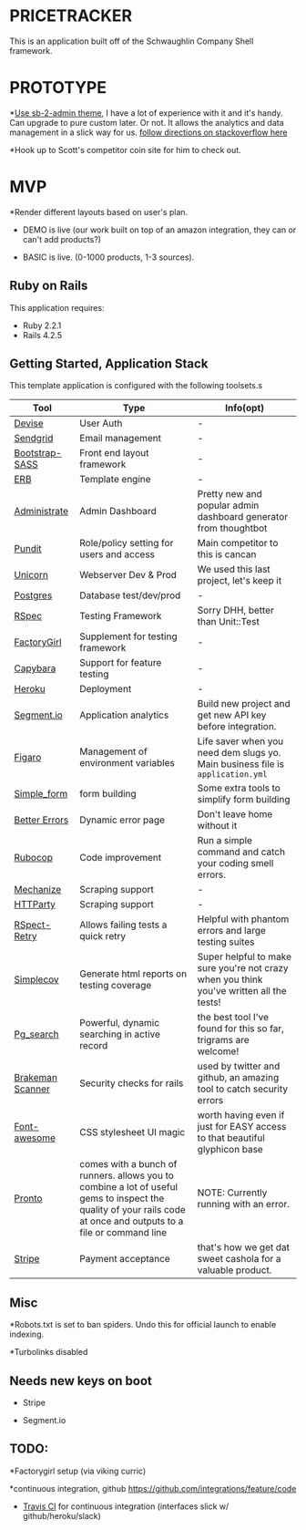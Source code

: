 PRICETRACKER
================



This is an application built off of the Schwaughlin Company Shell framework.


PROTOTYPE
=================

*[Use sb-2-admin theme](http://startbootstrap.com/template-overviews/sb-admin-2/), I have a lot of experience with it and it's handy. Can upgrade to pure custom later. Or not. It allows the analytics and data management in a slick way for us.
[follow directions on stackoverflow here](http://stackoverflow.com/questions/30387593/how-to-add-sb-admin-v2-in-ruby-on-rails-app)

*Hook up to Scott's competitor coin site for him to check out.


MVP
===================
*Render different layouts based on user's plan.

* DEMO is live (our work built on top of an amazon integration, they can or can't add products?)

* BASIC is live. (0-1000 products, 1-3 sources).








Ruby on Rails
-------------

This application requires:

- Ruby 2.2.1
- Rails 4.2.5


Getting Started, Application Stack
----------------------------------

This template application is configured with the following toolsets.s

Tool | Type | Info(opt)
--- | --- | ---
[Devise](https://github.com/plataformatec/devise) | User Auth | -
[Sendgrid](https://github.com/stephenb/sendgrid) | Email management | -
[Bootstrap-SASS](https://github.com/twbs/bootstrap-sass) | Front end layout framework | -
[ERB](http://guides.rubyonrails.org/action_view_overview.html) | Template engine | -
[Administrate](https://github.com/thoughtbot/administrate) | Admin Dashboard | Pretty new and popular admin dashboard generator from thoughtbot
[Pundit](https://github.com/elabs/pundit) | Role/policy setting for users and access | Main competitor to this is cancan
[Unicorn](https://github.com/samuelkadolph/unicorn-rails) | Webserver Dev & Prod | We used this last project, let's keep it
[Postgres](http://www.postgresql.org/) | Database test/dev/prod | -
[RSpec](https://github.com/rspec/rspec-rails) | Testing Framework | Sorry DHH, better than Unit::Test
[FactoryGirl](https://github.com/thoughtbot/factory_girl) | Supplement for testing framework | -
[Capybara](https://github.com/jnicklas/capybara) | Support for feature testing | -
[Heroku](http://www.heroku.com) | Deployment | -
[Segment.io](http://segment.io) | Application analytics | Build new project and get new API key before integration.
[Figaro](https://github.com/laserlemon/figaro) | Management of environment variables | Life saver when you need dem slugs yo. Main business file is `application.yml`
[Simple_form](https://github.com/plataformatec/simple_form) | form building | Some extra tools to simplify form building
[Better Errors](https://github.com/charliesome/better_errors) | Dynamic error page | Don't leave home without it
[Rubocop](https://github.com/bbatsov/rubocop) | Code improvement | Run a simple command and catch your coding smell errors.
[Mechanize](https://github.com/sparklemotion/mechanize) | Scraping support | -
[HTTParty](https://github.com/jnunemaker/httparty) | Scraping support | -
[RSpect-Retry](https://github.com/NoRedInk/rspec-retry) | Allows failing tests a quick retry | Helpful with phantom errors and large testing suites
[Simplecov](https://github.com/colszowka/simplecov) | Generate html reports on testing coverage | Super helpful to make sure you're not crazy when you think you've written all the tests!
[Pg_search](https://github.com/Casecommons/pg_search) | Powerful, dynamic searching in active record | the best tool I've found for this so far, trigrams are welcome!
[Brakeman Scanner](https://github.com/presidentbeef/brakeman) | Security checks for rails | used by twitter and github, an amazing tool to catch security errors
[Font-awesome](https://github.com/bokmann/font-awesome-rails) | CSS stylesheet UI magic | worth having even if just for EASY access to that beautiful glyphicon base
[Pronto](https://github.com/mmozuras/pronto) | comes with a bunch of runners. allows you to combine a lot of useful gems to inspect the quality of your rails code at once and outputs to a file or command line | NOTE: Currently running with an error.
[Stripe](https://stripe.com/docs/checkout/guides/rails) | Payment acceptance | that's how we get dat sweet cashola for a valuable product.

Misc
--------------
*Robots.txt is set to ban spiders. Undo this for official launch to enable indexing.

*Turbolinks disabled

Needs new keys on boot
---------------
* Stripe

* Segment.io

TODO:
------------

*Factorygirl setup (via viking curric)

*continuous integration, github https://github.com/integrations/feature/code


* [Travis CI](https://github.com/integrations/travis-ci) for continuous integration (interfaces slick w/ github/heroku/slack)




